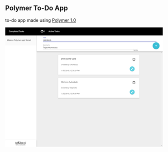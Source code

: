 ## Polymer To-Do App
 to-do app made using [Polymer 1.0](https://www.polymer-project.org/1.0/)

<img src="img/desktop.png" width="800" alt="full_labeled">
